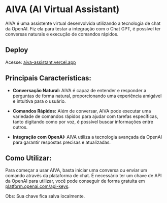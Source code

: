 # AIVA (AI Virtual Assistant)

AIVA é uma assistente virtual desenvolvida utilizando a tecnologia de chat da OpenAI. Fiz ela para testar a integração com o Chat GPT, é possível ter conversas naturais e execução de comandos rápidos.

## Deploy
Acesse: [aiva-assistant.vercel.app](https://aiva-assistant.vercel.app/)

## Principais Características:

- **Conversação Natural:** AIVA é capaz de entender e responder a perguntas de forma natural, proporcionando uma experiência amigável e intuitiva para o usuário.
  
- **Comandos Rápidos:** Além de conversar, AIVA pode executar uma variedade de comandos rápidos para ajudar com tarefas específicas, tanto digitando como por voz, é possível buscar informações entre outros.
  
- **Integração com OpenAI:** AIVA utiliza a tecnologia avançada da OpenAI para garantir respostas precisas e atualizadas.

## Como Utilizar:

Para começar a usar AIVA, basta iniciar uma conversa ou enviar um comando através da plataforma de chat. 
É necessário ter um chave de API da OpenAI para utilizar, você pode conseguir de forma gratuita em [platform.openai.com/api-keys](https://platform.openai.com/api-keys).

Obs: Sua chave fica salva localmente.

